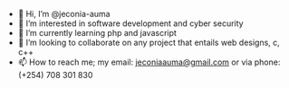 - 👋 Hi, I’m @jeconia-auma
- 👀 I’m interested in software development and cyber security
- 🌱 I’m currently learning php and javascript
- 💞️ I’m looking to collaborate on any project that entails web designs, c, c++
- 📫 How to reach me; my email: jeconiaauma@gmail.com or via phone: (+254) 708 301 830 

<!---
jeconia-auma/jeconia-auma is a ✨ special ✨ repository because its `README.md` (this file) appears on your GitHub profile.
You can click the Preview link to take a look at your changes.
--->
